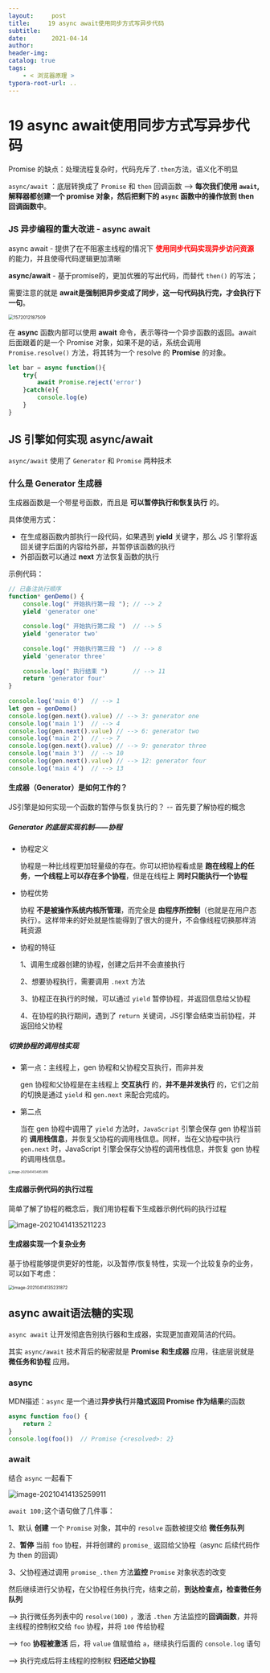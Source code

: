 ```yaml
---
layout:     post
title:     19 async await使用同步方式写异步代码
subtitle:  
date:       2021-04-14
author:     
header-img: 
catalog: true
tags:
    - < 浏览器原理 >
typora-root-url: ..
---
```



# 19 async await使用同步方式写异步代码

Promise 的缺点：处理流程复杂时，代码充斥了`.then`方法，语义化不明显

`async/await` ：底层转换成了 `Promise` 和 `then` 回调函数 —> **每次我们使用 `await`, 解释器都创建一个 promise 对象，然后把剩下的 `async` 函数中的操作放到 then 回调函数中**。



###  JS 异步编程的重大改进 - async await
async await - 提供了在不阻塞主线程的情况下 <span style="color:red">**使用同步代码实现异步访问资源**</span> 的能力，并且使得代码逻辑更加清晰

**async/await**  - 基于promise的，更加优雅的写出代码，而替代 `then()` 的写法；

需要注意的就是 **await是强制把异步变成了同步，这一句代码执行完，才会执行下一句**。

<img src="/../img/assets_2019/1572012187509.png" alt="1572012187509" style="zoom:63%;" />

在 **async** 函数内部可以使用 **await** 命令，表示等待一个异步函数的返回。await 后面跟着的是一个 Promise 对象，如果不是的话，系统会调用 `Promise.resolve()` 方法，将其转为一个 resolve 的 **Promise** 的对象。

```javascript
let bar = async function(){  
	try{    
        await Promise.reject('error')
    }catch(e){    
        console.log(e)
    }
}
```



## JS 引擎如何实现 async/await 
`async/await` 使用了 `Generator` 和 `Promise` 两种技术

### 什么是 Generator 生成器
生成器函数是一个带星号函数，而且是 **可以暂停执行和恢复执行** 的。

具体使用方式：
-   在生成器函数内部执行一段代码，如果遇到  **yield** 关键字，那么 JS 引擎将返回关键字后面的内容给外部，并暂停该函数的执行
-   外部函数可以通过 **next** 方法恢复函数的执行

示例代码：
```js
// 已备注执行顺序
function* genDemo() {
    console.log(" 开始执行第一段 "); // --> 2
    yield 'generator one'
 
    console.log(" 开始执行第二段 ")  // --> 5
    yield 'generator two'
 
    console.log(" 开始执行第三段 ")  // --> 8
    yield 'generator three'
 
    console.log(" 执行结束 ")       // --> 11
    return 'generator four'
}
 
console.log('main 0')  // --> 1
let gen = genDemo()
console.log(gen.next().value) // --> 3: generator one
console.log('main 1')  // --> 4
console.log(gen.next().value) // --> 6: generator two
console.log('main 2')  // --> 7
console.log(gen.next().value) // --> 9: generator three
console.log('main 3')  // --> 10
console.log(gen.next().value) // --> 12: generator four
console.log('main 4')  // --> 13
```

#### 生成器（Generator）是如何工作的？
JS引擎是如何实现一个函数的暂停与恢复执行的？ -- 首先要了解协程的概念

##### Generator 的底层实现机制——协程

- 协程定义
  
    协程是一种比线程更加轻量级的存在。你可以把协程看成是 **跑在线程上的任务**，**一个线程上可以存在多个协程**，但是在线程上 **同时只能执行一个协程**
    
- 协程优势

    协程 **不是被操作系统内核所管理**，而完全是 **由程序所控制**（也就是在用户态执行）。这样带来的好处就是性能得到了很大的提升，不会像线程切换那样消耗资源

- 协程的特征

    1、调用生成器创建的协程，创建之后并不会直接执行
    
    2、想要协程执行，需要调用 `.next` 方法
    
    3、协程正在执行的时候，可以通过 `yield` 暂停协程，并返回信息给父协程
    
    4、在协程的执行期间，遇到了 `return` 关键词，JS引擎会结束当前协程，并返回给父协程

##### 切换协程的调用栈实现
- 第一点：主线程上，gen 协程和父协程交互执行，而非并发

    gen 协程和父协程是在主线程上 **交互执行** 的，**并不是并发执行** 的，它们之前的切换是通过 `yield` 和 `gen.next` 来配合完成的。

- 第二点

    当在 gen 协程中调用了 `yield` 方法时，`JavaScript` 引擎会保存 gen 协程当前的 **调用栈信息**，并恢复父协程的调用栈信息。同样，当在父协程中执行 `gen.next` 时，JavaScript 引擎会保存父协程的调用栈信息，并恢复 gen 协程的调用栈信息。

<img src="/../img/assets_2019/image-20210414134853816.png" alt="image-20210414134853816" style="zoom:40%;" />

#### 生成器示例代码的执行过程
简单了解了协程的概念后，我们用协程看下生成器示例代码的执行过程

![image-20210414135211223](/../img/assets_2019/image-20210414135211223.png)


#### 生成器实现一个复杂业务
基于协程能够提供更好的性能，以及暂停/恢复特性，实现一个比较复杂的业务，可以如下考虑：

<img src="/../img/assets_2019/image-20210414135231872.png" alt="image-20210414135231872" style="zoom:60%;" />

## async await语法糖的实现
`async await` 让开发彻底告别执行器和生成器，实现更加直观简洁的代码。

其实 `async/await` 技术背后的秘密就是 **Promise 和生成器** 应用，往底层说就是 **微任务和协程** 应用。

### async
MDN描述：`async` 是一个通过**异步执行**并**隐式返回 Promise 作为结果**的函数
```js
async function foo() {
    return 2
}
console.log(foo())  // Promise {<resolved>: 2}
```

### await
结合 `async` 一起看下

![image-20210414135259911](/../img/assets_2019/image-20210414135259911.png)

`await 100;`这个语句做了几件事：

1、默认 **创建** 一个 `Promise` 对象，其中的 `resolve` 函数被提交给 **微任务队列**

2、**暂停** 当前 `foo` 协程，并将创建的 `promise_` 返回给父协程（async 后续代码作为 then 的回调）

3、父协程通过调用 `promise_.then` 方法**监控**  `Promise` 对象状态的改变

然后继续进行父协程，在父协程任务执行完，结束之前，**到达检查点，检查微任务队列**

--> 执行微任务列表中的 `resolve(100)` ，激活 `.then` 方法监控的**回调函数**，并将主线程的控制权交给 `foo` 协程，并将 `100` 传给协程

—> `foo` **协程被激活** 后，将 `value` 值赋值给 `a`，继续执行后面的 `console.log` 语句

—> 执行完成后将主线程的控制权 **归还给父协程**

